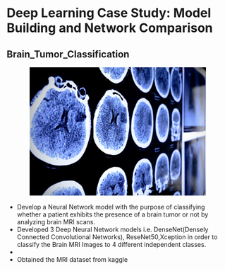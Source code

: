 # Deep Learning Case Study: Model Building and Network Comparison

## Brain_Tumor_Classification

<div align="center">
    <img width="400" src="brain-scan.jpg" alt="Material Bread logo">
</div>

- Develop a Neural Network model with the purpose of classifying whether a patient exhibits the presence of a brain tumor or not by analyzing brain MRI scans.
- Developed 3 Deep Neural Network models i.e. DenseNet(Densely Connected Convolutional Networks), ReseNet50,Xception in order to classify the Brain MRI Images to 4 different independent classes.
-
- Obtained the MRI dataset from kaggle
